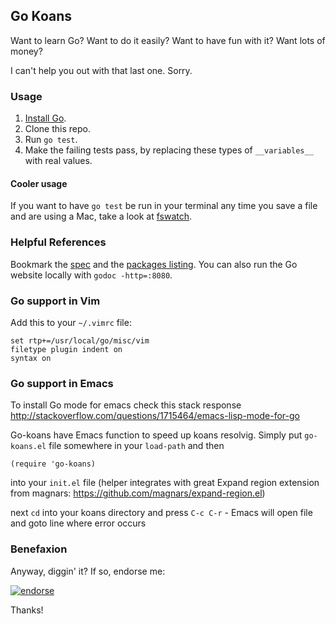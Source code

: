 ## Go Koans

Want to learn Go? Want to do it easily? Want to have fun with it? Want lots of money?

I can't help you out with that last one. Sorry.

### Usage

  1. [Install Go](http://code.google.com/p/go/downloads/list).
  2. Clone this repo.
  3. Run `go test`.
  4. Make the failing tests pass, by replacing these types of `__variables__` with real values.

#### Cooler usage

If you want to have `go test` be run in your terminal any time you save a file and
are using a Mac, take a look at [fswatch](http://github.com/sdegutis/fswatch).

### Helpful References

Bookmark the [spec](http://golang.org/ref/spec) and the
[packages listing](http://golang.org/pkg/). You can also
run the Go website locally with `godoc -http=:8080`.

### Go support in Vim

Add this to your `~/.vimrc` file:

    set rtp+=/usr/local/go/misc/vim
    filetype plugin indent on
    syntax on

### Go support in Emacs

To install Go mode for emacs check this stack response http://stackoverflow.com/questions/1715464/emacs-lisp-mode-for-go

Go-koans have Emacs function to speed up koans resolvig. Simply put `go-koans.el` file somewhere in your `load-path`
and then

    (require 'go-koans)

into your `init.el` file (helper integrates with great Expand region extension from magnars: https://github.com/magnars/expand-region.el)

next `cd` into your koans directory and press `C-c C-r` - Emacs will open file and goto line where error occurs


### Benefaxion

Anyway, diggin' it? If so, endorse me:

[![endorse](http://api.coderwall.com/sdegutis/endorse.png)](http://coderwall.com/sdegutis)

Thanks!
